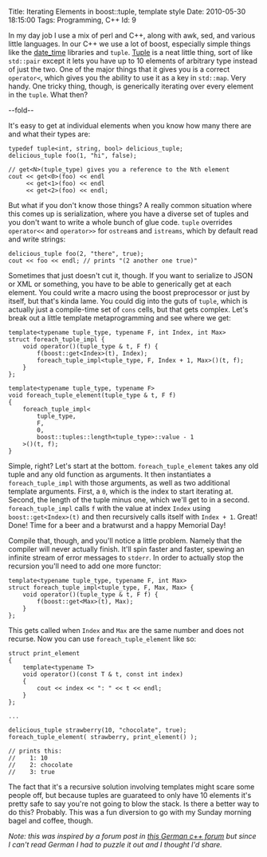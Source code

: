 Title: Iterating Elements in boost::tuple, template style
Date:  2010-05-30 18:15:00
Tags:  Programming, C++
Id:    9

In my day job I use a mix of perl and C++, along with awk, sed, and various little languages. In our C++ we use a lot of boost, especially simple things like the [date_time][] libraries and `tuple`. [Tuple][] is a neat little thing, sort of like `std::pair` except it lets you have up to 10 elements of arbitrary type instead of just the two. One of the major things that it gives you is a correct `operator<`, which gives you the ability to use it as a key in `std::map`. Very handy. One tricky thing, though, is generically iterating over every element in the `tuple`. What then?

[date_time]: http://www.boost.org/doc/libs/1_43_0/doc/html/date_time.html
[Tuple]:     http://www.boost.org/doc/libs/1_43_0/libs/tuple/doc/tuple_users_guide.html
[1]:         http://www.c-plusplus.de/forum/viewtopic-var-p-is-1474821.html#1474821

--fold--

It's easy to get at individual elements when you know how many there are and what their types are:

    typedef tuple<int, string, bool> delicious_tuple;
    delicious_tuple foo(1, "hi", false);
    
    // get<N>(tuple_type) gives you a reference to the Nth element
    cout << get<0>(foo) << endl
         << get<1>(foo) << endl
         << get<2>(foo) << endl;

But what if you don't know those things? A really common situation where this comes up is serialization, where you have a diverse set of tuples and you don't want to write a whole bunch of glue code. `tuple` overrides `operator<<` and `operator>>` for `ostream`s and `istreams`, which by default read and write strings:

    delicious_tuple foo(2, "there", true);
    cout << foo << endl; // prints "(2 another one true)"

Sometimes that just doesn't cut it, though. If you want to serialize to JSON or XML or something, you have to be able to generically get at each element. You could write a macro using the boost preprocessor or just by itself, but that's kinda lame. You could dig into the guts of `tuple`, which is actually just a compile-time set of `cons` cells, but that gets complex. Let's break out a little template metaprogramming and see where we get:

    template<typename tuple_type, typename F, int Index, int Max>
    struct foreach_tuple_impl {
        void operator()(tuple_type & t, F f) {
            f(boost::get<Index>(t), Index);
            foreach_tuple_impl<tuple_type, F, Index + 1, Max>()(t, f);
        }
    };
    
    template<typename tuple_type, typename F>
    void foreach_tuple_element(tuple_type & t, F f)
    {
        foreach_tuple_impl<
            tuple_type,
            F,
            0,
            boost::tuples::length<tuple_type>::value - 1
        >()(t, f);
    }
    
Simple, right? Let's start at the bottom. `foreach_tuple_element` takes any old tuple and any old function as arguments. It then instantiates a `foreach_tuple_impl` with those arguments, as well as two additional template arguments. First, a `0`, which is the index to start iterating at. Second, the length of the tuple minus one, which we'll get to in a second. `foreach_tuple_impl` calls `f` with the value at index `Index` using `boost::get<Index>(t)` and then recursively calls itself with `Index + 1`. Great! Done! Time for a beer and a bratwurst and a happy Memorial Day!

Compile that, though, and you'll notice a little problem. Namely that the compiler will never actually finish. It'll spin faster and faster, spewing an infinite stream of error messages to `stderr`. In order to actually stop the recursion you'll need to add one more functor:

    template<typename tuple_type, typename F, int Max>
    struct foreach_tuple_impl<tuple_type, F, Max, Max> {
        void operator()(tuple_type & t, F f) {
            f(boost::get<Max>(t), Max);
        }
    };

This gets called when `Index` and `Max` are the same number and does not recurse. Now you can use `foreach_tuple_element` like so:

    struct print_element
    {
        template<typename T>
        void operator()(const T & t, const int index)
        {
            cout << index << ": " << t << endl;
        }
    };

    ...

    delicious_tuple strawberry(10, "chocolate", true);
    foreach_tuple_element( strawberry, print_element() );

    // prints this:
    //    1: 10
    //    2: chocolate
    //    3: true
    
The fact that it's a recursive solution involving templates might scare some people off, but because tuples are guarateed to only have 10 elements it's pretty safe to say you're not going to blow the stack. Is there a better way to do this? Probably. This was a fun diversion to go with my Sunday morning bagel and coffee, though.

_Note: this was inspired by a forum post in [this German c++ forum][1] but since I can't read German I had to puzzle it out and I thought I'd share._

